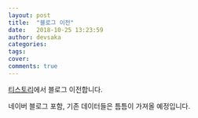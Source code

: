 ```yaml
---
layout: post
title:  "블로그 이전"
date:   2018-10-25 13:23:59
author: devsaka
categories: 
tags:	
cover:
comments: true
---
```


[티스토리](http://devsaka.tistory.com/)에서 블로그 이전합니다.

네이버 블로그 포함, 기존 데이터들은 틈틈이 가져올 예정입니다.
